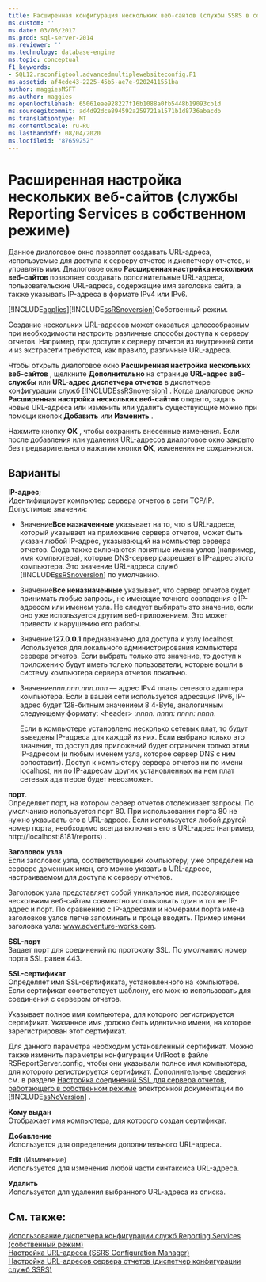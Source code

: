 ```yaml
---
title: Расширенная конфигурация нескольких веб-сайтов (службы SSRS в собственном режиме) | Документация Майкрософт
ms.custom: ''
ms.date: 03/06/2017
ms.prod: sql-server-2014
ms.reviewer: ''
ms.technology: database-engine
ms.topic: conceptual
f1_keywords:
- SQL12.rsconfigtool.advancedmultiplewebsiteconfig.F1
ms.assetid: af4ede43-2225-45b5-ae7e-9202411551ba
author: maggiesMSFT
ms.author: maggies
ms.openlocfilehash: 65061eae928227f16b1088a0fb5448b19093cb1d
ms.sourcegitcommit: ad4d92dce894592a259721a1571b1d8736abacdb
ms.translationtype: MT
ms.contentlocale: ru-RU
ms.lasthandoff: 08/04/2020
ms.locfileid: "87659252"
---
```

# <a name="advanced-multiple-web-site-configuration-ssrs-native-mode"></a>Расширенная настройка нескольких веб-сайтов (службы Reporting Services в собственном режиме)
  Данное диалоговое окно позволяет создавать URL-адреса, используемые для доступа к серверу отчетов и диспетчеру отчетов, и управлять ими. Диалоговое окно **Расширенная настройка нескольких веб-сайтов** позволяет создавать дополнительные URL-адреса, пользовательские URL-адреса, содержащие имя заголовка сайта, а также указывать IP-адреса в формате IPv4 или IPv6.  
  
 [!INCLUDE[applies](../../includes/applies-md.md)][!INCLUDE[ssRSnoversion](../../includes/ssrsnoversion-md.md)]Собственный режим.  
  
 Создание нескольких URL-адресов может оказаться целесообразным при необходимости настроить различные способы доступа к серверу отчетов. Например, при доступе к серверу отчетов из внутренней сети и из экстрасети требуются, как правило, различные URL-адреса.  
  
 Чтобы открыть диалоговое окно **Расширенная настройка нескольких веб-сайтов** , щелкните **Дополнительно** на странице **URL-адрес веб-службы** или **URL-адрес диспетчера отчетов** в диспетчере конфигурации служб [!INCLUDE[ssRSnoversion](../../includes/ssrsnoversion-md.md)] . Когда диалоговое окно **Расширенная настройка нескольких веб-сайтов** открыто, задать новые URL-адреса или изменить или удалить существующие можно при помощи кнопок **Добавить** или **Изменить** .  
  
 Нажмите кнопку **ОК** , чтобы сохранить внесенные изменения. Если после добавления или удаления URL-адресов диалоговое окно закрыто без предварительного нажатия кнопки **OK**, изменения не сохраняются.  
  
## <a name="options"></a>Варианты  
 **IP-адрес**;  
 Идентифицирует компьютер сервера отчетов в сети TCP/IP. Допустимые значения:  
  
-   Значение**Все назначенные** указывает на то, что в URL-адресе, который указывает на приложение сервера отчетов, может быть указан любой IP-адрес, указывающий на компьютер сервера отчетов. Сюда также включаются понятные имена узлов (например, имя компьютера), которые DNS-сервер разрешает в IP-адрес этого компьютера. Это значение URL-адреса служб [!INCLUDE[ssRSnoversion](../../includes/ssrsnoversion-md.md)] по умолчанию.  
  
-   Значение**Все неназначенные** указывает, что сервер отчетов будет принимать любые запросы, не имеющие точного совпадения с IP-адресом или именем узла. Не следует выбирать это значение, если оно уже используется другим веб-приложением. Это может привести к нарушению его работы.  
  
-   Значение**127.0.0.1** предназначено для доступа к узлу localhost. Используется для локального администрирования компьютера сервера отчетов. Если выбрать только это значение, то доступ к приложению будут иметь только пользователи, которые вошли в систему компьютера сервера отчетов локально.  
  
-   Значение*nnn.nnn.nnn.nnn* — адрес IPv4 платы сетевого адаптера компьютера. Если в вашей сети используется адресация IPv6, IP-адрес будет 128-битным значением 8 4-Byte, аналогичным следующему формату: \<header> :*nnnn: nnnn: nnnn: nnnn*.  
  
     Если в компьютере установлено несколько сетевых плат, то будут выведены IP-адреса для каждой из них. Если выбрано только это значение, то доступ для приложений будет ограничен только этим IP-адресом (и любым именем узла, которое сервер DNS с ним сопоставит). Доступ к компьютеру сервера отчетов ни по имени localhost, ни по IP-адресам других установленных на нем плат сетевых адаптеров будет невозможен.  
  
 **порт**.  
 Определяет порт, на котором сервер отчетов отслеживает запросы. По умолчанию используется порт 80. При использовании порта 80 не нужно указывать его в URL-адресе. Если используется любой другой номер порта, необходимо всегда включать его в URL-адрес (например, http://localhost:8181/reports) .  
  
 **Заголовок узла**  
 Если заголовок узла, соответствующий компьютеру, уже определен на сервере доменных имен, его можно указать в URL-адресе, настраиваемом для доступа к серверу отчетов.  
  
 Заголовок узла представляет собой уникальное имя, позволяющее нескольким веб-сайтам совместно использовать один и тот же IP-адрес и порт. По сравнению с IP-адресами и номерами порта имена заголовков узлов легче запоминать и проще вводить. Пример имени заголовка узла: www.adventure-works.com.  
  
 **SSL-порт**  
 Задает порт для соединений по протоколу SSL. По умолчанию номер порта SSL равен 443.  
  
 **SSL-сертификат**  
 Определяет имя SSL-сертификата, установленного на компьютере. Если сертификат соответствует шаблону, его можно использовать для соединения с сервером отчетов.  
  
 Указывает полное имя компьютера, для которого регистрируется сертификат. Указанное имя должно быть идентично имени, на которое зарегистрирован этот сертификат.  
  
 Для данного параметра необходим установленный сертификат. Можно также изменить параметры конфигурации UrlRoot в файле RSReportServer.config, чтобы они указывали полное имя компьютера, для которого регистрируется сертификат. Дополнительные сведения см. в разделе [Настройка соединений SSL для сервера отчетов, работающего в собственном режиме](../../reporting-services/security/configure-ssl-connections-on-a-native-mode-report-server.md) электронной документации по [!INCLUDE[ssNoVersion](../../includes/ssnoversion-md.md)] .  
  
 **Кому выдан**  
 Отображает имя компьютера, для которого создан сертификат.  
  
 **Добавление**  
 Используется для определения дополнительного URL-адреса.  
  
 **Edit** (Изменение)  
 Используется для изменения любой части синтаксиса URL-адреса.  
  
 **Удалить**  
 Используется для удаления выбранного URL-адреса из списка.  
  
## <a name="see-also"></a>См. также:  
 [Использование диспетчера конфигурации служб Reporting Services (собственный режим)](../../../2014/sql-server/install/reporting-services-configuration-manager-native-mode.md)   
 [Настройка URL-адреса &#40;SSRS Configuration Manager&#41;](../../reporting-services/install-windows/configure-a-url-ssrs-configuration-manager.md)   
 [Настройка URL-адресов сервера отчетов (диспетчер конфигурации служб SSRS)](../../reporting-services/install-windows/configure-report-server-urls-ssrs-configuration-manager.md)  
  
  

